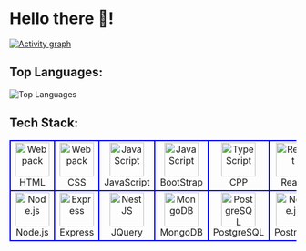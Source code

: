 # Hello there 🌌!

[![Activity graph](http://github-profile-summary-cards.vercel.app/api/cards/profile-details?username=AnshulDarediya&theme=transparent)](https://github.com/AnshulDarediya/)

## Top Languages:

![Top Languages](https://github-readme-stats.vercel.app/api/top-langs/?username=AnshulDarediya&show_icons=true&theme=transparent&layout=donut)



## Tech Stack:

<table>
<tr>

  <td align="center" width="96" style="border:2px solid blue">
        <img src="https://skillicons.dev/icons?i=html" width="60" height="60" padding="5" alt="Webpack" />
        <br>HTML</br>
</td>
<td align="center" width="96" style="border:2px solid blue">
        <img src="https://skillicons.dev/icons?i=css" width="60" height="60" padding="5" alt="Webpack" />
        <br>CSS</br>
</td>
<td align="center" width="96" style="border:2px solid blue">
        <img src="https://skillicons.dev/icons?i=javascript" width="60" height="60" padding="5" alt="JavaScript" />
        <br>JavaScript</br>
</td>
<td align="center" width="96" style="border:2px solid blue">
        <img src="https://skillicons.dev/icons?i=bootstrap" width="60" height="60" padding="5" alt="JavaScript" />
        <br>BootStrap</br>
</td>
 <td align="center" width="96" style="border:2px solid blue">
        <img src="https://skillicons.dev/icons?i=cpp" width="60" height="60" padding="5" alt="TypeScript" />
        <br>CPP</br>
</td> 

<!-- </td>
<td align="center" width="96" style="border:2px solid blue">
        <img src="https://profilinator.rishav.dev/skills-assets/jest.svg" width="60" height="60" padding="5" alt="Jest" />
        <br>Jest</br>
</td> -->
<td align="center" width="96" style="border:2px solid blue">
        <img src="https://skillicons.dev/icons?i=react" width="60" height="60" padding="5" alt="React" />
        <br>React</br>
</td>
<!-- <td align="center" width="96" style="border:2px solid blue">
       <img src="https://skillicons.dev/icons?i=redux" width="60" height="60" padding="5" alt="Redux" />
        <br>Redux</br>
</td> -->
<!-- <td align="center" width="96" style="border:2px solid blue">
        <img src="https://skillicons.dev/icons?i=materialui" width="60" height="60" padding="5" alt="React" />
        <br>MUI</br>
</td>  -->
</tr>

<tr>
<!-- <td align="center" width="96" style="border:2px solid blue">
        <img src="https://skillicons.dev/icons?i=nextjs" width="60" height="60" padding="5" alt="React" />
        <br>Next.js</br>
</td> -->
<td align="center" width="96" style="border:2px solid blue">
        <img src="https://skillicons.dev/icons?i=nodejs" width="60" height="60" padding="5" alt="Node.js" />
        <br>Node.js</br>
</td>
<td align="center" width="96" style="border:2px solid blue">
        <img src="https://skillicons.dev/icons?i=express" width="60" height="60" padding="5" alt="Express" />
        <br>Express</br>
</td>
<!-- [![My Skills](https://skillicons.dev/icons?i=js,html,css,wasm)](https://skillicons.dev) -->
<td align="center" width="96" style="border:2px solid blue">
        <img src="https://skillicons.dev/icons?i=jquery" width="60" height="60" padding="5" alt="NestJS" />
        <br>JQuery</br>
</td>
<td align="center" width="96" style="border:2px solid blue">
        <img src="https://skillicons.dev/icons?i=mongodb" width="60" height="60" padding="5" alt="MongoDB" />
      <br>MongoDB</br>
</td>
<td align="center" width="96" style="border:2px solid blue">
        <img src="https://skillicons.dev/icons?i=postgresql" width="60" height="60" padding="5" alt="PostgreSQL" />
        <br>PostgreSQL</br>
</td>
<td align="center" width="96" style="border:2px solid blue">
        <img src="https://skillicons.dev/icons?i=postman" width="60" height="60" padding="5" alt="Node.js" />
        <br>Postman</br>
</td>
<!-- <td align="center" width="96" style="border:2px solid blue">
        <img src="https://skillicons.dev/icons?i=firebase" width="60" height="60" padding="5" alt="PostgreSQL" />
        <br>Firebase</br>
</td> -->
</tr>
</table>
